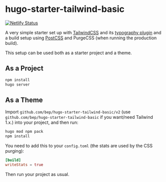 # hugo-starter-tailwind-basic

[![Netlify Status](https://api.netlify.com/api/v1/badges/5a510ba1-96b4-4834-9a07-913dce4b5061/deploy-status)](https://app.netlify.com/sites/lucid-nightingale-60a4e2/deploys)

A very simple starter set up with [TailwindCSS](https://tailwindcss.com/) and its [typography plugin](https://tailwindcss.com/docs/typography-plugin) and a build setup using [PostCSS](https://postcss.org/) and PurgeCSS (when running the production build).


This setup can be used both as a starter project and a theme.

## As a Project

```bash
npm install
hugo server
```

## As a Theme

Import `github.com/bep/hugo-starter-tailwind-basic/v2` (use `github.com/bep/hugo-starter-tailwind-basic` if you want/need Tailwind 1.x.) into your project, and then run:

```bash
hugo mod npm pack
npm install
```

You need to add this to your `config.toml` (the stats are used by the CSS purging):

```toml
[build]
writeStats = true
```

Then run your project as usual.
